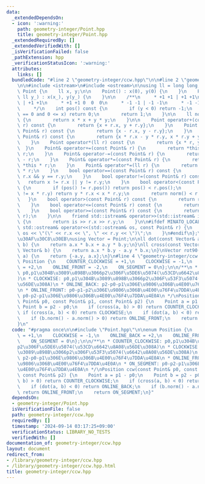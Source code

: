 ```yaml
---
data:
  _extendedDependsOn:
  - icon: ':warning:'
    path: geometry-integer/Point.hpp
    title: geometry-integer/Point.hpp
  _extendedRequiredBy: []
  _extendedVerifiedWith: []
  _isVerificationFailed: false
  _pathExtension: hpp
  _verificationStatusIcon: ':warning:'
  attributes:
    links: []
  bundledCode: "#line 2 \"geometry-integer/ccw.hpp\"\n\n#line 2 \"geometry-integer/Point.hpp\"\
    \n\n#include <istream>\n#include <ostream>\n\nusing ll = long long;\n\nstruct\
    \ Point {\n    ll x, y;\n\n    Point() : x(0), y(0) {\n    }\n    Point(ll x_,\
    \ ll y_) : x(x_), y(y_) {\n    }\n\n    /**\n     * +1 +1 | +1 +1\n     * +1 +1\
    \ | +1 +1\n     * +1 +1 0  0  0\n     * -1 -1 | -1 -1\n     * -1 -1 | -1 -1\n\
    \     */\n    int pos() const {\n        if (y < 0) return -1;\n        if (y\
    \ == 0 and 0 <= x) return 0;\n        return 1;\n    }\n\n    ll norm() const\
    \ {\n        return x * x + y * y;\n    }\n\n    Point operator+(const Point&\
    \ r) const {\n        return {x + r.x, y + r.y};\n    }\n    Point operator-(const\
    \ Point& r) const {\n        return {x - r.x, y - r.y};\n    }\n    Point operator*(const\
    \ Point& r) const {\n        return {x * r.x - y * r.y, x * r.y + y * r.x};\n\
    \    }\n    Point operator*(ll r) const {\n        return {x * r, y * r};\n  \
    \  }\n    Point& operator+=(const Point& r) {\n        return *this = *this +\
    \ r;\n    }\n    Point& operator-=(const Point& r) {\n        return *this = *this\
    \ - r;\n    }\n    Point& operator*=(const Point& r) {\n        return *this =\
    \ *this * r;\n    }\n    Point& operator*=(ll r) {\n        return *this = *this\
    \ * r;\n    }\n    bool operator==(const Point& r) const {\n        return x ==\
    \ r.x && y == r.y;\n    }\n    bool operator!=(const Point& r) const {\n     \
    \   return x != r.x || y != r.y;\n    }\n    bool operator<(const Point& r) const\
    \ {\n        if (pos() != r.pos()) return pos() < r.pos();\n        if (y * r.x\
    \ != x * r.y) return y * r.x < x * r.y;\n        return norm() < r.norm();\n \
    \   }\n    bool operator>(const Point& r) const {\n        return r < *this;\n\
    \    }\n    bool operator<=(const Point& r) const {\n        return !(r < *this);\n\
    \    }\n    bool operator>=(const Point& r) const {\n        return !(*this <\
    \ r);\n    }\n\n    friend std::istream& operator>>(std::istream& is, Point& r)\
    \ {\n        return is >> r.x >> r.y;\n    }\n\n#ifdef MINATO_LOCAL\n    friend\
    \ std::ostream& operator<<(std::ostream& os, const Point& r) {\n        return\
    \ os << \"(\" << r.x << \", \" << r.y << \")\";\n    }\n#endif\n};\n\n// \u30D9\
    \u30AF\u30C8\u30EB\nusing Vector = Point;\n\nll dot(const Vector& a, const Vector&\
    \ b) {\n    return a.x * b.x + a.y * b.y;\n}\nll cross(const Vector& a, const\
    \ Vector& b) {\n    return a.x * b.y - a.y * b.x;\n}\nVector rot90(const Vector&\
    \ a) {\n    return {-a.y, a.x};\n}\n#line 4 \"geometry-integer/ccw.hpp\"\n\nenum\
    \ Position {\n    COUNTER_CLOCKWISE = +1,\n    CLOCKWISE = -1,\n    ONLINE_BACK\
    \ = +2,\n    ONLINE_FRONT = -2,\n    ON_SEGMENT = 0\n};\n\n/**\n * COUNTER_CLOCKWISE:\
    \ p0,p1\u304B\u3089\u898B\u3066p2\u306F\u5DE6\u5074(\u53CD\u6642\u8A08\u56DE\u308A\
    )\n * CLOCKWISE: p0,p1\u304B\u3089\u898B\u3066p2\u306F\u53F3\u5074(\u6642\u8A08\
    \u56DE\u308A)\n * ONLINE_BACK: p2-p0-p1\u306E\u9806\u306B\u4E00\u76F4\u7DDA\u4E0A\
    \n * ONLINE_FRONT: p0-p1-p2\u306E\u9806\u306B\u4E00\u76F4\u7DDA\u4E0A\n * ON_SEGMENT:\
    \ p0-p2-p1\u306E\u9806\u306B\u4E00\u76F4\u7DDA\u4E0A\n */\nPosition ccw(const\
    \ Point& p0, const Point& p1, const Point& p2) {\n    Point a = p1 - p0;\n   \
    \ Point b = p2 - p0;\n    if (cross(a, b) > 0) return COUNTER_CLOCKWISE;\n   \
    \ if (cross(a, b) < 0) return CLOCKWISE;\n    if (dot(a, b) < 0) return ONLINE_BACK;\n\
    \    if (b.norm() - a.norm() > 0) return ONLINE_FRONT;\n    return ON_SEGMENT;\n\
    }\n"
  code: "#pragma once\n\n#include \"Point.hpp\"\n\nenum Position {\n    COUNTER_CLOCKWISE\
    \ = +1,\n    CLOCKWISE = -1,\n    ONLINE_BACK = +2,\n    ONLINE_FRONT = -2,\n\
    \    ON_SEGMENT = 0\n};\n\n/**\n * COUNTER_CLOCKWISE: p0,p1\u304B\u3089\u898B\u3066\
    p2\u306F\u5DE6\u5074(\u53CD\u6642\u8A08\u56DE\u308A)\n * CLOCKWISE: p0,p1\u304B\
    \u3089\u898B\u3066p2\u306F\u53F3\u5074(\u6642\u8A08\u56DE\u308A)\n * ONLINE_BACK:\
    \ p2-p0-p1\u306E\u9806\u306B\u4E00\u76F4\u7DDA\u4E0A\n * ONLINE_FRONT: p0-p1-p2\u306E\
    \u9806\u306B\u4E00\u76F4\u7DDA\u4E0A\n * ON_SEGMENT: p0-p2-p1\u306E\u9806\u306B\
    \u4E00\u76F4\u7DDA\u4E0A\n */\nPosition ccw(const Point& p0, const Point& p1,\
    \ const Point& p2) {\n    Point a = p1 - p0;\n    Point b = p2 - p0;\n    if (cross(a,\
    \ b) > 0) return COUNTER_CLOCKWISE;\n    if (cross(a, b) < 0) return CLOCKWISE;\n\
    \    if (dot(a, b) < 0) return ONLINE_BACK;\n    if (b.norm() - a.norm() > 0)\
    \ return ONLINE_FRONT;\n    return ON_SEGMENT;\n}"
  dependsOn:
  - geometry-integer/Point.hpp
  isVerificationFile: false
  path: geometry-integer/ccw.hpp
  requiredBy: []
  timestamp: '2024-09-14 03:17:25+09:00'
  verificationStatus: LIBRARY_NO_TESTS
  verifiedWith: []
documentation_of: geometry-integer/ccw.hpp
layout: document
redirect_from:
- /library/geometry-integer/ccw.hpp
- /library/geometry-integer/ccw.hpp.html
title: geometry-integer/ccw.hpp
---
```

